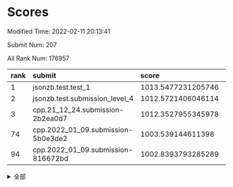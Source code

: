 # Scores

Modified Time: 2022-02-11 20:13:41

Submit Num: 207

All Rank Num: 176957

| rank |               submit               |       score        |       sigma        | pk_num |
| :--- | :--------------------------------- | :----------------- | :----------------- | :----- |
| 1    | jsonzb.test.test_1                 | 1013.5477231205746 | 0.8372290911046594 | 3414   |
| 2    | jsonzb.test.submission_level_4     | 1012.5721406046114 | 0.7949473242048539 | 3422   |
| 3    | cpp.21_12_24.submission-2b2ea0d7   | 1012.3527955345978 | 0.7796126952214827 | 3420   |
| 74   | cpp.2022_01_09.submission-5b0e3de2 | 1003.539144611398  | 0.7167644340450203 | 3420   |
| 94   | cpp.2022_01_09.submission-816672bd | 1002.8393793285289 | 0.7187974248109138 | 3412   |


<details>
<summary>全部</summary>

| rank |                 submit                 |       score        |       sigma        | pk_num |
| :--- | :------------------------------------- | :----------------- | :----------------- | :----- |
| 1    | jsonzb.test.test_1                     | 1013.5477231205746 | 0.8372290911046594 | 3414   |
| 2    | jsonzb.test.submission_level_4         | 1012.5721406046114 | 0.7949473242048539 | 3422   |
| 3    | cpp.21_12_24.submission-2b2ea0d7       | 1012.3527955345978 | 0.7796126952214827 | 3420   |
| 4    | gobigger.level_3.submission_level_3_38 | 1011.6333445730127 | 0.7768906459318687 | 3420   |
| 5    | gobigger.level_3.submission_level_3_9  | 1011.2212151362479 | 0.7635358949386508 | 3419   |
| 6    | gobigger.level_3.submission_level_3_30 | 1011.1925833980728 | 0.7483777090311347 | 3421   |
| 7    | gobigger.level_3.submission_level_3_40 | 1011.1596384745122 | 0.7563912887096121 | 3424   |
| 8    | gobigger.level_3.submission_level_3_36 | 1011.0809174834991 | 0.7865462460786827 | 3420   |
| 9    | gobigger.level_3.submission_level_3_20 | 1011.0663651959359 | 0.7767256548165345 | 3420   |
| 10   | gobigger.level_3.submission_level_3_15 | 1010.972910363783  | 0.7656224539253988 | 3426   |
| 11   | gobigger.level_3.submission_level_3_13 | 1010.8947336740277 | 0.7852064710517824 | 3420   |
| 12   | gobigger.level_3.submission_level_3_48 | 1010.8826650088412 | 0.7662197974269686 | 3420   |
| 13   | gobigger.level_3.submission_level_3_27 | 1010.6672323367146 | 0.7707916323164666 | 3415   |
| 14   | gobigger.level_3.submission_level_3_23 | 1010.6240334047895 | 0.7711193652730476 | 3418   |
| 15   | gobigger.level_3.submission_level_3_26 | 1010.5936415518867 | 0.7570701423164998 | 3413   |
| 16   | gobigger.level_3.submission_level_3_16 | 1010.5322431938123 | 0.7682450630199141 | 3424   |
| 17   | gobigger.level_3.submission_level_3_39 | 1010.4845368174001 | 0.7502060408845055 | 3421   |
| 18   | gobigger.level_3.submission_level_3_41 | 1010.4791611440171 | 0.7737538858405549 | 3419   |
| 19   | gobigger.level_3.submission_level_3_32 | 1010.4772080367821 | 0.7841904086965116 | 3420   |
| 20   | gobigger.level_3.submission_level_3_29 | 1010.4724151940078 | 0.7707117038267771 | 3421   |
| 21   | gobigger.level_3.submission_level_3_43 | 1010.4712912290269 | 0.7811440969650578 | 3420   |
| 22   | gobigger.level_3.submission_level_3_3  | 1010.4568132352096 | 0.7439103638885319 | 3413   |
| 23   | gobigger.level_3.submission_level_3_4  | 1010.4191246311585 | 0.7599377847961659 | 3421   |
| 24   | gobigger.level_3.submission_level_3_42 | 1010.3859992668545 | 0.7698052041697567 | 3418   |
| 25   | gobigger.level_3.submission_level_3_11 | 1010.365076544497  | 0.7639616284422678 | 3422   |
| 26   | gobigger.level_3.submission_level_3_6  | 1010.34300456364   | 0.7588026525468865 | 3423   |
| 27   | gobigger.level_3.submission_level_3_28 | 1010.2724935183967 | 0.7809446360298524 | 3419   |
| 28   | gobigger.level_3.submission_level_3_31 | 1010.2101337125799 | 0.7533317783313586 | 3413   |
| 29   | gobigger.level_3.submission_level_3_10 | 1010.1760745039115 | 0.7370945596232462 | 3419   |
| 30   | gobigger.level_3.submission_level_3_24 | 1010.0973298008595 | 0.739753125294148  | 3414   |
| 31   | gobigger.level_3.submission_level_3_21 | 1009.8368348174921 | 0.7599138778822782 | 3416   |
| 32   | gobigger.level_3.submission_level_3_12 | 1009.7512852690307 | 0.7760828552429836 | 3417   |
| 33   | gobigger.level_3.submission_level_3_46 | 1009.7402621430372 | 0.740195189735768  | 3415   |
| 34   | gobigger.level_3.submission_level_3_1  | 1009.7098609487238 | 0.7546569157049741 | 3425   |
| 35   | gobigger.level_3.submission_level_3_25 | 1009.6764711327381 | 0.7711059478403992 | 3419   |
| 36   | gobigger.level_3.submission_level_3_0  | 1009.509649623448  | 0.7590451413295319 | 3420   |
| 37   | gobigger.level_3.submission_level_3_8  | 1009.4917489751347 | 0.7551283595811145 | 3415   |
| 38   | gobigger.level_3.submission_level_3_35 | 1009.439590030719  | 0.7558800254811867 | 3417   |
| 39   | gobigger.level_3.submission_level_3_22 | 1009.4062933877073 | 0.7474627825517155 | 3420   |
| 40   | gobigger.level_3.submission_level_3_19 | 1009.3708028334026 | 0.7615261490024527 | 3418   |
| 41   | gobigger.level_3.submission_level_3_5  | 1009.3273848687037 | 0.7617237380558299 | 3421   |
| 42   | gobigger.level_3.submission_level_3_44 | 1009.323792451724  | 0.7668876669065732 | 3418   |
| 43   | gobigger.level_3.submission_level_3_14 | 1009.28683704763   | 0.7683518868054093 | 3421   |
| 44   | gobigger.level_3.submission_level_3_33 | 1009.2798806470688 | 0.7499755785638679 | 3414   |
| 45   | gobigger.level_3.submission_level_3_47 | 1009.2337596397044 | 0.7553580890596141 | 3422   |
| 46   | gobigger.level_3.submission_level_3_18 | 1009.0208121886367 | 0.741861475762146  | 3415   |
| 47   | gobigger.level_3.submission_level_3_2  | 1008.6836943890231 | 0.7384850210501767 | 3416   |
| 48   | gobigger.level_3.submission_level_3_34 | 1008.5797649652053 | 0.7650802225156597 | 3427   |
| 49   | gobigger.level_3.submission_level_3_45 | 1008.5179512901215 | 0.7534741421607786 | 3421   |
| 50   | gobigger.level_3.submission_level_3_17 | 1008.5149214987035 | 0.7435335054197981 | 3425   |
| 51   | gobigger.level_3.submission_level_3_7  | 1008.3582576849792 | 0.7262726787274967 | 3417   |
| 52   | gobigger.level_3.submission_level_3_49 | 1008.325816287598  | 0.7220932938997011 | 3419   |
| 53   | gobigger.level_3.submission_level_3_37 | 1007.7313071837344 | 0.726414377261312  | 3414   |
| 54   | gobigger.level_1.submission_level_1_39 | 1005.0992866624848 | 0.7192606673463364 | 3419   |
| 55   | gobigger.level_1.submission_level_1_15 | 1004.776963831253  | 0.7155959914381864 | 3420   |
| 56   | gobigger.level_1.submission_level_1_23 | 1004.6363965895368 | 0.7187815704777538 | 3417   |
| 57   | gobigger.level_1.submission_level_1_47 | 1004.4913543080946 | 0.73230552649166   | 3412   |
| 58   | gobigger.level_1.submission_level_1_4  | 1004.4764549755307 | 0.7232652994881789 | 3418   |
| 59   | gobigger.level_1.submission_level_1_30 | 1004.3460230064154 | 0.7088450783232599 | 3424   |
| 60   | gobigger.level_1.submission_level_1_6  | 1004.3023832380488 | 0.7127447958278168 | 3426   |
| 61   | gobigger.level_1.submission_level_1_21 | 1004.2672509596954 | 0.7110003322296813 | 3416   |
| 62   | gobigger.level_1.submission_level_1_36 | 1004.08948931731   | 0.7139194104759067 | 3423   |
| 63   | gobigger.level_1.submission_level_1_26 | 1004.0296287340284 | 0.7203948282593748 | 3421   |
| 64   | gobigger.level_1.submission_level_1_10 | 1003.9757032191352 | 0.713593358052061  | 3422   |
| 65   | gobigger.level_1.submission_level_1_48 | 1003.932424871458  | 0.7253018982025567 | 3425   |
| 66   | gobigger.level_1.submission_level_1_35 | 1003.9222500443133 | 0.7181627895364004 | 3419   |
| 67   | gobigger.level_1.submission_level_1_29 | 1003.9198231706521 | 0.7179201778887014 | 3423   |
| 68   | gobigger.level_1.submission_level_1_44 | 1003.9140451273292 | 0.7111378435347264 | 3414   |
| 69   | gobigger.level_1.submission_level_1_34 | 1003.8353832255702 | 0.7303624922059603 | 3419   |
| 70   | gobigger.level_1.submission_level_1_37 | 1003.7327901789715 | 0.7162615041577481 | 3415   |
| 71   | gobigger.level_1.submission_level_1_49 | 1003.6843706956453 | 0.7185492723486085 | 3421   |
| 72   | gobigger.level_1.submission_level_1_41 | 1003.6733458123202 | 0.7140491969015269 | 3418   |
| 73   | gobigger.level_1.submission_level_1_38 | 1003.6407735357502 | 0.7247457131489525 | 3419   |
| 74   | cpp.2022_01_09.submission-5b0e3de2     | 1003.539144611398  | 0.7167644340450203 | 3420   |
| 75   | gobigger.level_1.submission_level_1_31 | 1003.5317899449733 | 0.7143455592834588 | 3415   |
| 76   | gobigger.level_1.submission_level_1_24 | 1003.4863213775005 | 0.7096363627541632 | 3416   |
| 77   | gobigger.level_1.submission_level_1_8  | 1003.3940844598586 | 0.7261303889039975 | 3420   |
| 78   | gobigger.level_1.submission_level_1_14 | 1003.3887696271884 | 0.7196479199731756 | 3418   |
| 79   | gobigger.level_1.submission_level_1_16 | 1003.3686866217948 | 0.7264955024333506 | 3424   |
| 80   | gobigger.level_1.submission_level_1_33 | 1003.3477286213925 | 0.7237823698058155 | 3423   |
| 81   | gobigger.level_1.submission_level_1_45 | 1003.3313071416238 | 0.7132486489711481 | 3416   |
| 82   | gobigger.level_1.submission_level_1_18 | 1003.3206667245661 | 0.7245594312529974 | 3423   |
| 83   | gobigger.level_1.submission_level_1_1  | 1003.3123729914239 | 0.7148604050221905 | 3416   |
| 84   | gobigger.level_1.submission_level_1_20 | 1003.2844931586501 | 0.7156319204634641 | 3421   |
| 85   | gobigger.level_1.submission_level_1_32 | 1003.2508744401189 | 0.7211551961077144 | 3419   |
| 86   | gobigger.level_1.submission_level_1_0  | 1003.2420765665844 | 0.7131826152690741 | 3419   |
| 87   | gobigger.level_1.submission_level_1_46 | 1003.2000647592372 | 0.7151580715995354 | 3425   |
| 88   | gobigger.level_1.submission_level_1_43 | 1003.1945312282014 | 0.719076714936944  | 3418   |
| 89   | gobigger.level_1.submission_level_1_3  | 1003.0708910570735 | 0.704178211018813  | 3419   |
| 90   | gobigger.level_1.submission_level_1_42 | 1003.0356018281865 | 0.7095476955371661 | 3416   |
| 91   | gobigger.level_1.submission_level_1_5  | 1002.9755425242541 | 0.7231618822448727 | 3421   |
| 92   | gobigger.level_1.submission_level_1_27 | 1002.9409125763376 | 0.7161134270466943 | 3419   |
| 93   | gobigger.level_1.submission_level_1_22 | 1002.9384346310425 | 0.7191386406126226 | 3414   |
| 94   | cpp.2022_01_09.submission-816672bd     | 1002.8393793285289 | 0.7187974248109138 | 3412   |
| 95   | gobigger.level_1.submission_level_1_9  | 1002.8376115903176 | 0.7215313687434783 | 3422   |
| 96   | gobigger.level_1.submission_level_1_25 | 1002.7848474482751 | 0.7170643615245427 | 3420   |
| 97   | gobigger.level_1.submission_level_1_17 | 1002.6713341125361 | 0.726208937182542  | 3420   |
| 98   | gobigger.level_1.submission_level_1_2  | 1002.6551884958837 | 0.7155562358335475 | 3425   |
| 99   | gobigger.level_1.submission_level_1_19 | 1002.6403002209386 | 0.7091442738071468 | 3420   |
| 100  | gobigger.level_1.submission_level_1_13 | 1002.3458005258194 | 0.7178466859271088 | 3424   |
| 101  | gobigger.level_1.submission_level_1_11 | 1002.2165794323253 | 0.7179957429311348 | 3421   |
| 102  | gobigger.level_1.submission_level_1_7  | 1002.1645927502776 | 0.7068938161867394 | 3418   |
| 103  | gobigger.level_1.submission_level_1_40 | 1002.1543046680384 | 0.725497818955708  | 3421   |
| 104  | gobigger.level_1.submission_level_1_28 | 1002.0883298726907 | 0.7017999526710496 | 3419   |
| 105  | gobigger.level_1.submission_level_1_12 | 1000.783815849692  | 0.7079061599106328 | 3418   |
| 106  | gobigger.random.submission_random_7    | 997.8484588942417  | 0.7103447702611315 | 3422   |
| 107  | gobigger.random.submission_random_39   | 997.3931684385643  | 0.7058287988604389 | 3415   |
| 108  | gobigger.random.submission_random_29   | 997.2093326528951  | 0.7151677137419021 | 3420   |
| 109  | gobigger.random.submission_random_24   | 997.1108504702969  | 0.695634566307587  | 3419   |
| 110  | gobigger.random.submission_random_8    | 996.9639605562742  | 0.7138136381953873 | 3418   |
| 111  | gobigger.random.submission_random_18   | 996.847636974936   | 0.7108743753166482 | 3422   |
| 112  | gobigger.random.submission_random_2    | 996.8406250541178  | 0.7272200824909769 | 3423   |
| 113  | gobigger.random.submission_random_27   | 996.6890689503581  | 0.717775726782003  | 3414   |
| 114  | gobigger.random.submission_random_49   | 996.6036931959421  | 0.7114453013350398 | 3418   |
| 115  | gobigger.random.submission_random_45   | 996.5572085936684  | 0.7264073682848341 | 3417   |
| 116  | gobigger.random.submission_random_4    | 996.5510193545584  | 0.7139679474793085 | 3420   |
| 117  | gobigger.random.submission_random_6    | 996.5256302120539  | 0.7150928795403664 | 3414   |
| 118  | gobigger.random.submission_random_13   | 996.504647091671   | 0.716016611035032  | 3416   |
| 119  | gobigger.random.submission_random_23   | 996.4956489107213  | 0.7075777825675729 | 3418   |
| 120  | gobigger.random.submission_random_0    | 996.3544247618734  | 0.7201983461253496 | 3421   |
| 121  | gobigger.random.submission_random_34   | 996.3077079129147  | 0.7063705312253189 | 3421   |
| 122  | gobigger.random.submission_random_48   | 996.2701173786753  | 0.7015531916119014 | 3419   |
| 123  | gobigger.random.submission_random_32   | 996.2173920433702  | 0.7136221448764672 | 3423   |
| 124  | gobigger.random.submission_random_17   | 996.1794557897854  | 0.7152125796311067 | 3416   |
| 125  | gobigger.random.submission_random_5    | 996.1242668680214  | 0.7066236386721895 | 3418   |
| 126  | gobigger.random.submission_random_38   | 996.0925800877717  | 0.7031465219362502 | 3422   |
| 127  | gobigger.random.submission_random_33   | 996.0575466329866  | 0.7054991718501717 | 3422   |
| 128  | gobigger.random.submission_random_9    | 995.955782692634   | 0.7010253350021856 | 3422   |
| 129  | gobigger.random.submission_random_10   | 995.9480483632374  | 0.7262005492544068 | 3425   |
| 130  | gobigger.random.submission_random_11   | 995.9429412535884  | 0.7099013233209349 | 3420   |
| 131  | gobigger.random.submission_random_16   | 995.9285154117949  | 0.7051836418986176 | 3418   |
| 132  | gobigger.random.submission_random_19   | 995.9242865700967  | 0.7102228751144342 | 3421   |
| 133  | gobigger.random.submission_random_26   | 995.8882784681698  | 0.7005620626343784 | 3423   |
| 134  | gobigger.random.submission_random_25   | 995.8610693225531  | 0.7022073966478806 | 3421   |
| 135  | gobigger.random.submission_random_3    | 995.7875194006352  | 0.7118749825464606 | 3423   |
| 136  | gobigger.random.submission_random_35   | 995.7838993735458  | 0.716435033025277  | 3421   |
| 137  | gobigger.random.submission_random_30   | 995.7778220167268  | 0.7137061272406283 | 3415   |
| 138  | gobigger.random.submission_random_37   | 995.7602545684482  | 0.72077068991703   | 3419   |
| 139  | gobigger.random.submission_random_21   | 995.7292686442227  | 0.708460136852574  | 3413   |
| 140  | gobigger.random.submission_random_42   | 995.6261548536229  | 0.7096727348617498 | 3415   |
| 141  | gobigger.random.submission_random_12   | 995.5643027324975  | 0.713185676747356  | 3421   |
| 142  | gobigger.random.submission_random_31   | 995.5604973947264  | 0.7140954245310932 | 3423   |
| 143  | gobigger.random.submission_random_40   | 995.5167791219707  | 0.7202769879366503 | 3422   |
| 144  | gobigger.random.submission_random_43   | 995.4966942974609  | 0.7198685675663018 | 3421   |
| 145  | gobigger.random.submission_random_14   | 995.4560799667939  | 0.7130851147113423 | 3419   |
| 146  | gobigger.random.submission_random_15   | 995.438880272749   | 0.7073203318566373 | 3415   |
| 147  | gobigger.random.submission_random_36   | 995.3878872997573  | 0.7056865548076131 | 3421   |
| 148  | gobigger.random.submission_random_47   | 995.3855951344506  | 0.7099520151968993 | 3419   |
| 149  | gobigger.random.submission_random_28   | 995.3647099813551  | 0.7149433093426345 | 3419   |
| 150  | gobigger.random.submission_random_20   | 995.3598771941292  | 0.7070948404022956 | 3424   |
| 151  | gobigger.random.submission_random_46   | 995.0765085560728  | 0.730535254632493  | 3418   |
| 152  | gobigger.random.submission_random_44   | 994.9351044338582  | 0.7146670432981527 | 3420   |
| 153  | gobigger.random.submission_random_22   | 994.7638632735542  | 0.7192315216341735 | 3419   |
| 154  | gobigger.random.submission_random_41   | 994.7173143290319  | 0.7360809388645294 | 3420   |
| 155  | gobigger.level_2.submission_level_2_18 | 993.7290526728277  | 0.734134892931105  | 3423   |
| 156  | gobigger.random.submission_random_1    | 993.5669451155876  | 0.7128930997309029 | 3417   |
| 157  | gobigger.level_2.submission_level_2_13 | 993.1834651712096  | 0.7401225786521941 | 3424   |
| 158  | gobigger.level_2.submission_level_2_38 | 993.1478033176534  | 0.7410506334649485 | 3418   |
| 159  | gobigger.level_2.submission_level_2_21 | 993.123127228338   | 0.7149484642099815 | 3413   |
| 160  | gobigger.level_2.submission_level_2_27 | 993.0628314880205  | 0.7353088875369923 | 3416   |
| 161  | gobigger.level_2.submission_level_2_45 | 993.0556573299456  | 0.734973164180204  | 3423   |
| 162  | gobigger.level_2.submission_level_2_49 | 992.9270756259423  | 0.7455118993456936 | 3416   |
| 163  | gobigger.level_2.submission_level_2_36 | 992.9117120174645  | 0.7363082823369943 | 3421   |
| 164  | gobigger.level_2.submission_level_2_14 | 992.7555517913095  | 0.7303389009093377 | 3427   |
| 165  | gobigger.level_2.submission_level_2_24 | 992.68944466185    | 0.7332724386503681 | 3419   |
| 166  | gobigger.level_2.submission_level_2_31 | 992.6050399567765  | 0.746328089449554  | 3418   |
| 167  | gobigger.level_2.submission_level_2_4  | 992.5758691597125  | 0.755693876948245  | 3414   |
| 168  | gobigger.level_2.submission_level_2_8  | 992.5497149848868  | 0.7593356624681632 | 3419   |
| 169  | gobigger.level_2.submission_level_2_22 | 992.3868469347889  | 0.7441054873716966 | 3415   |
| 170  | gobigger.level_2.submission_level_2_6  | 992.384765858717   | 0.7395476983385117 | 3417   |
| 171  | gobigger.level_2.submission_level_2_40 | 992.350485969736   | 0.7533752155099234 | 3416   |
| 172  | gobigger.level_2.submission_level_2_19 | 992.164006180048   | 0.7591913007215558 | 3426   |
| 173  | gobigger.level_2.submission_level_2_1  | 992.1574549774963  | 0.7387110817641369 | 3417   |
| 174  | gobigger.level_2.submission_level_2_35 | 992.1069659265813  | 0.7610351557469351 | 3421   |
| 175  | gobigger.level_2.submission_level_2_30 | 992.0955521792808  | 0.7306320737624848 | 3419   |
| 176  | gobigger.level_2.submission_level_2_16 | 992.0724697108365  | 0.7468907325905902 | 3420   |
| 177  | gobigger.level_2.submission_level_2_29 | 992.0177406189622  | 0.7468216967697617 | 3419   |
| 178  | gobigger.level_2.submission_level_2_12 | 991.9404433193931  | 0.7420848808058733 | 3418   |
| 179  | gobigger.level_2.submission_level_2_5  | 991.8793505965142  | 0.7670139474335194 | 3422   |
| 180  | gobigger.level_2.submission_level_2_34 | 991.8152962003662  | 0.7370383754950298 | 3420   |
| 181  | gobigger.level_2.submission_level_2_20 | 991.7654481444589  | 0.7445601635550172 | 3421   |
| 182  | gobigger.level_2.submission_level_2_37 | 991.7611952224131  | 0.7529748085918605 | 3422   |
| 183  | gobigger.level_2.submission_level_2_32 | 991.7431274679861  | 0.7453829975994043 | 3421   |
| 184  | gobigger.level_2.submission_level_2_2  | 991.6988109805964  | 0.756085359674031  | 3422   |
| 185  | gobigger.level_2.submission_level_2_44 | 991.6944731191475  | 0.7534802460332118 | 3423   |
| 186  | gobigger.level_2.submission_level_2_48 | 991.6907182968993  | 0.7412671980739226 | 3422   |
| 187  | gobigger.level_2.submission_level_2_43 | 991.5484946303402  | 0.759307852156126  | 3424   |
| 188  | gobigger.level_2.submission_level_2_41 | 991.5398104165913  | 0.7597848853633113 | 3421   |
| 189  | gobigger.level_2.submission_level_2_25 | 991.5047719627031  | 0.7545729772982442 | 3424   |
| 190  | gobigger.level_2.submission_level_2_15 | 991.4636064563022  | 0.7472448764832831 | 3422   |
| 191  | gobigger.level_2.submission_level_2_26 | 991.4269900026474  | 0.7505166888563898 | 3420   |
| 192  | gobigger.level_2.submission_level_2_46 | 991.3852183698004  | 0.7463981968925055 | 3415   |
| 193  | gobigger.level_2.submission_level_2_42 | 991.382504474507   | 0.7813584478946766 | 3424   |
| 194  | gobigger.level_2.submission_level_2_7  | 991.3344122993262  | 0.7503315956948122 | 3422   |
| 195  | gobigger.level_2.submission_level_2_17 | 991.321098527675   | 0.7454448548026361 | 3422   |
| 196  | gobigger.level_2.submission_level_2_47 | 991.2621882177725  | 0.7597691317496561 | 3419   |
| 197  | gobigger.level_2.submission_level_2_11 | 991.2093151525793  | 0.7575689106772718 | 3418   |
| 198  | gobigger.level_2.submission_level_2_39 | 991.1862495616413  | 0.7668113775876657 | 3419   |
| 199  | gobigger.level_2.submission_level_2_23 | 991.1410508314078  | 0.7635003746002431 | 3422   |
| 200  | gobigger.level_2.submission_level_2_33 | 991.0418093706976  | 0.7706033511720102 | 3416   |
| 201  | gobigger.level_2.submission_level_2_28 | 990.9629268606383  | 0.764605444277251  | 3417   |
| 202  | gobigger.level_2.submission_level_2_3  | 990.9147759936411  | 0.7608512914752451 | 3418   |
| 203  | gobigger.level_2.submission_level_2_10 | 990.901723666618   | 0.773497154213222  | 3417   |
| 204  | gobigger.level_2.submission_level_2_9  | 990.9011670167308  | 0.7332182512473326 | 3422   |
| 205  | gobigger.level_2.submission_level_2_0  | 989.6618655169227  | 0.7506230701868144 | 3416   |
| 206  | gobigger.none.submission_none_0        | 977.1098758818317  | 1.3204953579520824 | 3426   |
| 207  | gobigger.none.submission_none_1        | 977.0505015815551  | 1.3195159224109292 | 3419   |

</details>